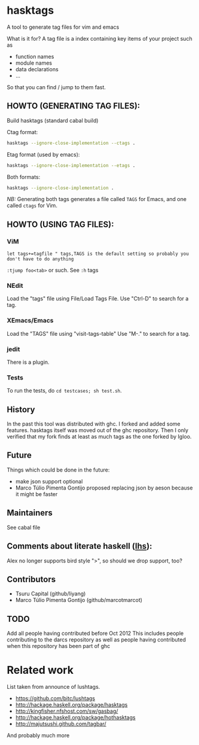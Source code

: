# hasktags
A tool to generate tag files for vim and emacs

What is it for? A tag file is a index containing key items of your project such as
- function names
- module names
- data declarations
- ...

So that you can find / jump to them fast.

## HOWTO (GENERATING TAG FILES):
Build hasktags (standard cabal build)

Ctag format:
```bash
hasktags --ignore-close-implementation --ctags .
```

Etag format (used by emacs):
```bash
hasktags --ignore-close-implementation --etags .
```

Both formats:
```bash
hasktags --ignore-close-implementation .
```

*NB:* Generating both tags generates a file called `TAGS` for Emacs, and one called `ctags` for Vim.

## HOWTO (USING TAG FILES):
### ViM
```viml
let tags+=tagfile " tags,TAGS is the default setting so probably you don't have to do anything
```
`:tjump foo<tab>` or such. See `:h` tags

### NEdit
Load the "tags" file using File/Load Tags File.
Use "Ctrl-D" to search for a tag.

### XEmacs/Emacs
Load the "TAGS" file using "visit-tags-table"
Use "M-." to search for a tag.

### jedit
There is a plugin.

### Tests
To run the tests, do `cd testcases; sh test.sh`.

## History
In the past this tool was distributed with ghc. I forked and added some
features.  hasktags itself was moved out of the ghc repository. Then I only
verified that my fork finds at least as much tags as the one forked by Igloo.

## Future
Things which could be done in the future:
- make json support optional
- Marco Túlio Pimenta Gontijo proposed replacing json by aeson because it might
  be faster

## Maintainers
See cabal file

## Comments about literate haskell ([lhs][]):
Alex no longer supports bird style ">", so should we drop support, too?

## Contributors
- Tsuru Capital (github/liyang)
- Marco Túlio Pimenta Gontijo (github/marcotmarcot)

## TODO
Add all people having contributed before Oct 2012
This includes people contributing to the darcs repository as well as people
having contributed when this repository has been part of ghc

# Related work
List taken from announce of lushtags.
- https://github.com/bitc/lushtags
- http://hackage.haskell.org/package/hasktags
- http://kingfisher.nfshost.com/sw/gasbag/
- http://hackage.haskell.org/package/hothasktags
- http://majutsushi.github.com/tagbar/

And probably much more

[lhs]: http://www.haskell.org/haskellwiki/Literate_programming
